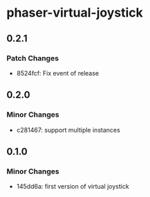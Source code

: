 # phaser-virtual-joystick

## 0.2.1

### Patch Changes

- 8524fcf: Fix event of release

## 0.2.0

### Minor Changes

- c281467: support multiple instances

## 0.1.0

### Minor Changes

- 145dd6a: first version of virtual joystick
